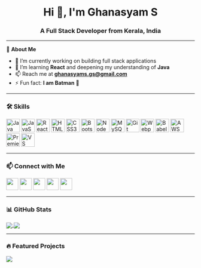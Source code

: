 <h1 align="center">Hi 👋, I'm Ghanasyam S</h1>
<h3 align="center">A Full Stack Developer from Kerala, India</h3>

---

🌟 **About Me**  
- 🔭 I’m currently working on building full stack applications  
- 🌱 I’m learning **React** and deepening my understanding of **Java**  
- 📫 Reach me at **[ghanasyams.gs@gmail.com](mailto:ghanasyams.gs@gmail.com)**  
- ⚡ Fun fact: **I am Batman** 🦇  

---

### 🛠️ Skills

<p align="left">
  <img src="https://raw.githubusercontent.com/danielcranney/readme-generator/main/public/icons/skills/java-colored.svg" alt="Java" width="36" height="36"/>
  <img src="https://raw.githubusercontent.com/danielcranney/readme-generator/main/public/icons/skills/javascript-colored.svg" alt="JavaScript" width="36" height="36"/>
  <img src="https://raw.githubusercontent.com/danielcranney/readme-generator/main/public/icons/skills/react-colored.svg" alt="React" width="36" height="36"/>
  <img src="https://raw.githubusercontent.com/danielcranney/readme-generator/main/public/icons/skills/html5-colored.svg" alt="HTML5" width="36" height="36"/>
  <img src="https://raw.githubusercontent.com/danielcranney/readme-generator/main/public/icons/skills/css3-colored.svg" alt="CSS3" width="36" height="36"/>
  <img src="https://raw.githubusercontent.com/danielcranney/readme-generator/main/public/icons/skills/bootstrap-colored.svg" alt="Bootstrap" width="36" height="36"/>
  <img src="https://raw.githubusercontent.com/danielcranney/readme-generator/main/public/icons/skills/nodejs-colored.svg" alt="NodeJS" width="36" height="36"/>
  <img src="https://raw.githubusercontent.com/danielcranney/readme-generator/main/public/icons/skills/mysql-colored.svg" alt="MySQL" width="36" height="36"/>
  <img src="https://raw.githubusercontent.com/danielcranney/readme-generator/main/public/icons/skills/git-colored.svg" alt="Git" width="36" height="36"/>
  <img src="https://raw.githubusercontent.com/danielcranney/readme-generator/main/public/icons/skills/webpack-colored.svg" alt="Webpack" width="36" height="36"/>
  <img src="https://raw.githubusercontent.com/danielcranney/readme-generator/main/public/icons/skills/babel-colored.svg" alt="Babel" width="36" height="36"/>
  <img src="https://raw.githubusercontent.com/danielcranney/readme-generator/main/public/icons/skills/aws-colored.svg" alt="AWS" width="36" height="36"/>
  <img src="https://raw.githubusercontent.com/danielcranney/readme-generator/main/public/icons/skills/premierepro-colored.svg" alt="Premiere Pro" width="36" height="36"/>
  <img src="https://raw.githubusercontent.com/danielcranney/readme-generator/main/public/icons/skills/visualstudiocode.svg" alt="VS Code" width="36" height="36"/>
</p>

---

### 📫 Connect with Me

<p align="left">
  <a href="https://www.linkedin.com/in/ghanasyam-s" target="_blank"><img src="https://raw.githubusercontent.com/danielcranney/readme-generator/main/public/icons/socials/linkedin.svg" width="32" /></a>
  <a href="https://www.github.com/GhanasyamS" target="_blank"><img src="https://raw.githubusercontent.com/danielcranney/readme-generator/main/public/icons/socials/github.svg" width="32" /></a>
  <a href="https://discord.com/users/nazalezious" target="_blank"><img src="https://raw.githubusercontent.com/danielcranney/readme-generator/main/public/icons/socials/discord.svg" width="32" /></a>
  <a href="http://www.instagram.com/_irontheartz_" target="_blank"><img src="https://raw.githubusercontent.com/danielcranney/readme-generator/main/public/icons/socials/instagram.svg" width="32" /></a>
  <a href="https://www.threads.net/@_ironheartz_" target="_blank"><img src="https://raw.githubusercontent.com/danielcranney/readme-generator/main/public/icons/socials/threads.svg" width="32" /></a>
</p>

---

### 📊 GitHub Stats


<a href="https://github.com/GhanasyamS">
  <img align="center" src="https://github-readme-stats.vercel.app/api?username=GhanasyamS&show_icons=true&theme=dark&title_color=ef4444&text_color=22c55e&icon_color=facc15&hide_border=true" />
</a>

<a href="https://github.com/GhanasyamS">
  <img align="center" src="https://github-readme-stats.vercel.app/api/top-langs/?username=GhanasyamS&layout=compact&theme=dark&title_color=ef4444&text_color=22c55e&hide_border=true&langs_count=10&custom_title=Top%20Languages" />
</a>

---

### 🔥 Featured Projects

<a href="https://github.com/GhanasyamS/Keep-Note-Final">
  <img src="https://github-readme-stats.vercel.app/api/pin/?username=GhanasyamS&repo=Keep-Note-Final&theme=dark&title_color=ef4444&text_color=22c55e&icon_color=facc15&hide_border=true" />
</a>
